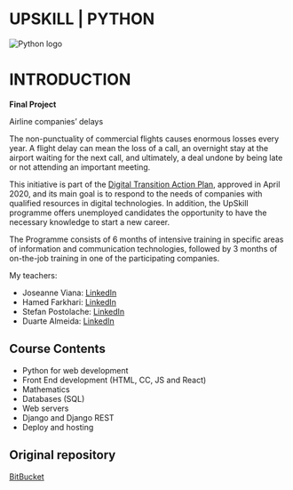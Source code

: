 # UPSKILL | PYTHON

![Python logo](https://logosmarcas.net/wp-content/uploads/2021/10/Python-Logo.png)

# INTRODUCTION

**Final Project**

Airline companies’ delays

The non-punctuality of commercial flights causes enormous losses every year. A
flight delay can mean the loss of a call, an overnight stay at the airport
waiting for the next call, and ultimately, a deal undone by being late or not
attending an important meeting.

This initiative is part of the [Digital Transition Action Plan](https://eportugal.gov.pt/noticias/governo-lanca-plano-de-acao-para-a-transicao-digital), approved in April 2020,
and its main goal is to respond to the needs of companies with qualified
resources in digital technologies. In addition, the UpSkill programme offers
unemployed candidates the opportunity to have the necessary knowledge to start
a new career.

The Programme consists of 6 months of intensive training in specific areas of
information and communication technologies, followed by 3 months of on-the-job
training in one of the participating companies.

My teachers:

- Joseanne Viana: [LinkedIn](https://www.linkedin.com/in/joseanne-viana/)
- Hamed Farkhari: [LinkedIn](https://www.linkedin.com/in/hamed-farkhari/)
- Stefan Postolache: [LinkedIn](https://www.linkedin.com/in/stefan-postolache-185a23155/)
- Duarte Almeida: [LinkedIn](https://www.linkedin.com/in/duarte-almeida-2a1666159/)

## Course Contents

- Python for web development
- Front End development (HTML, CC, JS and React)
- Mathematics
- Databases (SQL)
- Web servers
- Django and Django REST
- Deploy and hosting

## Original repository

[BitBucket](https://bitbucket.org/BeatrizVarela/python-code/src/master/)
